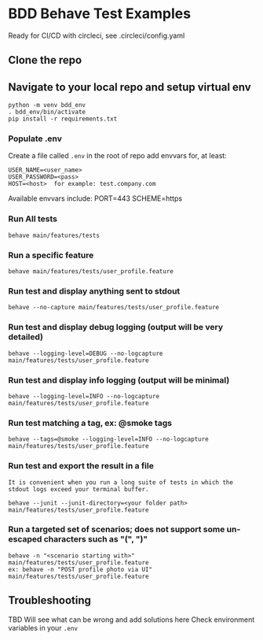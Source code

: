 # BDD Behave Test Examples
Ready for CI/CD with circleci, see .circleci/config.yaml

## Clone the repo

## Navigate to your local repo and setup virtual env

    python -m venv bdd_env 
    . bdd_env/bin/activate
	pip install -r requirements.txt


### Populate .env
    
Create a file called `.env` in the root of repo add envvars for, at least:

    USER_NAME=<user_name>
    USER_PASSWORD=<pass>
    HOST=<host>  for example: test.company.com

Available envvars include:
    PORT=443
    SCHEME=https

### Run All tests 
    behave main/features/tests


### Run a specific feature
	behave main/features/tests/user_profile.feature

### Run test and display anything sent to stdout
	behave --no-capture main/features/tests/user_profile.feature

### Run test and display debug logging (output will be very detailed)
    behave --logging-level=DEBUG --no-logcapture main/features/tests/user_profile.feature

### Run test and display info logging (output will be minimal)
    behave --logging-level=INFO --no-logcapture main/features/tests/user_profile.feature

### Run test matching a tag, ex: @smoke tags 
    behave --tags=@smoke --logging-level=INFO --no-logcapture main/features/tests/user_profile.feature

### Run test and export the result in a file
    It is convenient when you run a long suite of tests in which the stdout logs exceed your terminal buffer.
    
    behave --junit --junit-directory=<your folder path> main/features/tests/user_profile.feature

### Run a targeted set of scenarios; does not support some un-escaped characters such as "(", ")"
    behave -n "<scenario starting with>" main/features/tests/user_profile.feature
    ex: behave -n "POST profile photo via UI" main/features/tests/user_profile.feature

## Troubleshooting
TBD
Will see what can be wrong and add solutions here
Check environment variables in your `.env` 
